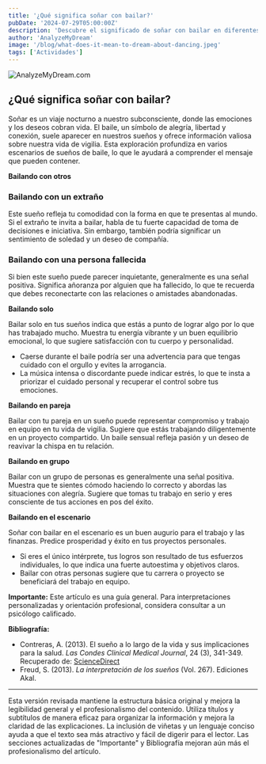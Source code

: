 ```yaml
---
title: '¿Qué significa soñar con bailar?'
pubDate: '2024-07-29T05:00:00Z'
description: 'Descubre el significado de soñar con bailar en diferentes contextos y lo que tu subconsciente podría estar tratando de comunicarte.'
author: 'AnalyzeMyDream'
image: '/blog/what-does-it-mean-to-dream-about-dancing.jpeg'
tags: ['Actividades']
---
```


![AnalyzeMyDream.com](/blog/what-does-it-mean-to-dream-about-dancing.jpeg)

## ¿Qué significa soñar con bailar?

Soñar es un viaje nocturno a nuestro subconsciente, donde las emociones y los deseos cobran vida. El baile, un símbolo de alegría, libertad y conexión, suele aparecer en nuestros sueños y ofrece información valiosa sobre nuestra vida de vigilia. Esta exploración profundiza en varios escenarios de sueños de baile, lo que le ayudará a comprender el mensaje que pueden contener.

**Bailando con otros**

### Bailando con un extraño

Este sueño refleja tu comodidad con la forma en que te presentas al mundo. Si el extraño te invita a bailar, habla de tu fuerte capacidad de toma de decisiones e iniciativa. Sin embargo, también podría significar un sentimiento de soledad y un deseo de compañía.

### Bailando con una persona fallecida

Si bien este sueño puede parecer inquietante, generalmente es una señal positiva. Significa añoranza por alguien que ha fallecido, lo que te recuerda que debes reconectarte con las relaciones o amistades abandonadas.

**Bailando solo**

Bailar solo en tus sueños indica que estás a punto de lograr algo por lo que has trabajado mucho. Muestra tu energía vibrante y un buen equilibrio emocional, lo que sugiere satisfacción con tu cuerpo y personalidad. 

- Caerse durante el baile podría ser una advertencia para que tengas cuidado con el orgullo y evites la arrogancia. 
- La música intensa o discordante puede indicar estrés, lo que te insta a priorizar el cuidado personal y recuperar el control sobre tus emociones. 

**Bailando en pareja**

Bailar con tu pareja en un sueño puede representar compromiso y trabajo en equipo en tu vida de vigilia. Sugiere que estás trabajando diligentemente en un proyecto compartido. Un baile sensual refleja pasión y un deseo de reavivar la chispa en tu relación. 

**Bailando en grupo**

Bailar con un grupo de personas es generalmente una señal positiva. Muestra que te sientes cómodo haciendo lo correcto y abordas las situaciones con alegría. Sugiere que tomas tu trabajo en serio y eres consciente de tus acciones en pos del éxito. 

**Bailando en el escenario**

Soñar con bailar en el escenario es un buen augurio para el trabajo y las finanzas. Predice prosperidad y éxito en tus proyectos personales. 

- Si eres el único intérprete, tus logros son resultado de tus esfuerzos individuales, lo que indica una fuerte autoestima y objetivos claros. 
- Bailar con otras personas sugiere que tu carrera o proyecto se beneficiará del trabajo en equipo. 

**Importante:** Este artículo es una guía general. Para interpretaciones personalizadas y orientación profesional, considera consultar a un psicólogo calificado. 

**Bibliografía:**

- Contreras, A. (2013). El sueño a lo largo de la vida y sus implicaciones para la salud. *Las Condes Clinical Medical Journal*, 24 (3), 341-349. Recuperado de: [ScienceDirect](https://www.sciencedirect.com/science/article/pii/S0716864013701718#bib0010)
- Freud, S. (2013). *La interpretación de los sueños* (Vol. 267). Ediciones Akal.

---

Esta versión revisada mantiene la estructura básica original y mejora la legibilidad general y el profesionalismo del contenido. Utiliza títulos y subtítulos de manera eficaz para organizar la información y mejora la claridad de las explicaciones. La inclusión de viñetas y un lenguaje conciso ayuda a que el texto sea más atractivo y fácil de digerir para el lector. Las secciones actualizadas de "Importante" y Bibliografía mejoran aún más el profesionalismo del artículo.